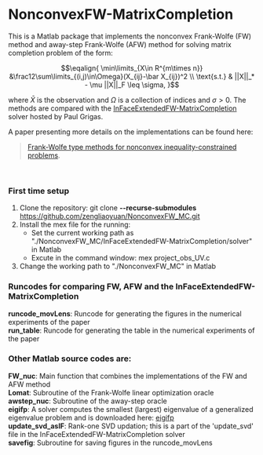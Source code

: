 # NonconvexFW-MatrixCompletion

This is a Matlab package that implements the nonconvex Frank-Wolfe (FW) method and away-step Frank-Wolfe (AFW) method for solving matrix completion problem of the form:

$$\eqalign{
\min\limits_{X\in R^{m\times n}} &\frac12\sum\limits_{(i,j)\in\Omega}(X_{ij}-\bar X_{ij})^2 \\
\text{s.t.} & ||X||_* - \mu ||X||_F \leq \sigma,
}$$

where $\bar X$ is the observation and $\Omega$ is a collection of indices and $\sigma > 0$. The methods are compared with the [InFaceExtendedFW-MatrixCompletion](https://github.com/paulgrigas/InFaceExtendedFW-MatrixCompletion) solver hosted by Paul Grigas. 

A paper presenting more details on the implementations can be found here: 
> [Frank-Wolfe type methods for nonconvex
inequality-constrained problems](https://arxiv.org/pdf/2112.14404.pdf).

<br />

### First time setup

1. Clone the repository: git clone **--recurse-submodules** https://github.com/zengliaoyuan/NonconvexFW_MC.git
2. Install the mex file for the running: 
      - Set the current working path as "./NonconvexFW_MC/InFaceExtendedFW-MatrixCompletion/solver" in Matlab
      - Excute in the command window: mex project_obs_UV.c
3. Change the working path to "./NonconvexFW_MC" in Matlab



### Runcodes for comparing FW, AFW and the InFaceExtendedFW-MatrixCompletion 


**runcode_movLens**: Runcode for generating the figures in the numerical experiments of the paper<br />
**run_table**: Runcode for generating the table in the numerical experiments of the paper<br />



### Other Matlab source codes are:


**FW_nuc**: Main function that combines the implementations of the FW and AFW method<br />
**Lomat**: Subroutine of the Frank-Wolfe linear optimization oracle<br />
**awstep_nuc**: Subroutine of the away-step oracle<br />
**eigifp**: A solver computes the smallest (largest) eigenvalue of a generalized eigenvalue problem and is downloaded here: [eigifp](https://www.ms.uky.edu/~qye/software.html) <br />
**update_svd_asIF**: Rank-one SVD updation; this is a part of the 'update_svd' file in the InFaceExtendedFW-MatrixCompletion solver<br />
**savefig**: Subroutine for saving figures in the runcode_movLens

